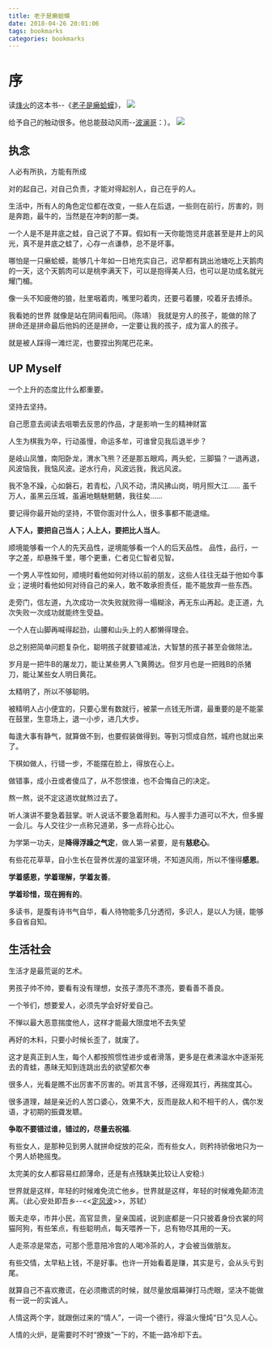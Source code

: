 ```yaml
---
title: 老子是癞蛤蟆
date: 2018-04-26 20:01:06
tags: bookmarks
categories: bookmarks
---
```


# 序
读[烽火](https://baike.baidu.com/item/%E7%83%BD%E7%81%AB%E6%88%8F%E8%AF%B8%E4%BE%AF/9127348?fr=aladdin)的这本书--《[老子是癞蛤蟆](https://baike.baidu.com/item/%E8%80%81%E5%AD%90%E6%98%AF%E7%99%9E%E8%9B%A4%E8%9F%86/4871434?fr=aladdin)》，
![](https://gss1.bdstatic.com/-vo3dSag_xI4khGkpoWK1HF6hhy/baike/c0%3Dbaike92%2C5%2C5%2C92%2C30/sign=e306f7ec0c33874488c8272e3066b29c/b03533fa828ba61ebdf161934134970a304e596a.jpg)

给予自己的触动很多。他总能鼓动风雨--[波澜哥](https://baike.baidu.com/item/%E6%B3%A2%E6%BE%9C%E5%93%A5)：）。
![](https://gss1.bdstatic.com/-vo3dSag_xI4khGkpoWK1HF6hhy/baike/c0%3Dbaike80%2C5%2C5%2C80%2C26/sign=7a3962be72310a55d029d6a6d62c28cc/5243fbf2b21193133d7107fd6e380cd791238d49.jpg)


## 执念

人必有所执，方能有所成

对的起自己，对自己负责，才能对得起别人，自己在乎的人。

生活中，所有人的角色定位都在改变，一些人在后退，一些则在前行，厉害的，则是奔跑，最牛的，当然是在冲刺的那一类。

一个人是不是井底之蛙，自己说了不算。假如有一天你能饱览井底甚至是井上的风光，真不是井底之蛙了，心存一点谦恭，总不是坏事。

哪怕是一只癞蛤蟆，能够几十年如一日地充实自己，迟早都有跳出池塘吃上天鹅肉的一天，这个天鹅肉可以是桃李满天下，可以是抱得美人归，也可以是功成名就光耀门楣。

像一头不知疲倦的狼，肚里咽着肉，嘴里叼着肉，还要弓着腰，咬着牙去搏杀。

我看她的世界 就像是站在阴间看阳间。（陈靖）
我就是穷人的孩子，能做的除了拼命还是拼命最后他妈的还是拼命，一定要让我的孩子，成为富人的孩子。

就是被人踩得一滩烂泥，也要捏出狗尾巴花来。

## UP Myself

一个上升的态度比什么都重要。 

坚持去坚持。

自己愿意去阅读去咀嚼去反思的作品，才是影响一生的精神财富

人生为棋我为卒，行动虽慢，命运多牟，可谁曾见我后退半步？

是岐山凤雏，南阳卧龙，渭水飞熊？还是那五眼鸡，两头蛇，三脚猫？一退再退，风波恼我，我恼风波。逆水行舟，风波远我，我远风波。

我不急不躁，心如磐石，若青松，八风不动，清风拂山岗，明月照大江……
虽千万人，虽黑云压城，虽遍地魑魅魍魉，我往矣…… 

要记得你最开始的坚持，不管你面对什么人，很多事都不能退缩。

**人下人，要把自己当人；人上人，要把比人当人**。

顺境能够看一个人的先天品性，逆境能够看一个人的后天品性。
品性，品行，一字之差，却悬殊千里，哪个更重，仁者见仁智者见智。

一个男人平性如何，顺境时看他如何对待以前的朋友，这些人往往无益于他如今事业；逆境时看他如何对待自己的亲人，敢不敢承担责任，能不能放弃一些东西。

走旁门，信左道，九次成功一次失败就败得一塌糊涂，再无东山再起。走正道，九次失败一次成功就能终生受益。

一个人在山脚再喊得起劲，山腰和山头上的人都懒得理会。

总之别把简单问题复杂化，聪明孩子就要错减法，大智慧的孩子甚至会做除法。

岁月是一把牛B的屠龙刀，能让某些男人飞黄腾达。但岁月也是一把贱B的杀猪刀，能让某些女人明日黄花。

太精明了，所以不够聪明。

被精明人占小便宜的，只要心里有数就行，被蒙一点钱无所谓，最重要的是不能蒙在鼓里，生意场上，退一小步，进几大步。

每逢大事有静气，就算做不到，也要假装做得到。等到习惯成自然，城府也就出来了。

下棋如做人，行错一步，不能摆在脸上，得放在心上。

做错事，成小丑或者傻瓜了，从不怨恨谁，也不会悔自己的决定。

熬一熬，说不定这道坎就熬过去了。

听人演讲不要急着鼓掌。听人说话不要急着附和。与人握手力道可以不大，但多握一会儿。与人交往少一点称兄道弟，多一点将心比心。

为学第一功夫，是**降得浮躁之气定**，做人第一紧要，是有**慈悲心**。

有些花花草草，自小生长在营养优渥的温室环境，不知道风雨，所以不懂得**感恩**。

**学着感恩，学着理解，学着友善**。

**学着珍惜，现在拥有的**。

多读书，是腹有诗书气自华，看人待物能多几分透彻，多识人，是以人为镜，能够多自省自知。

## 生活社会

生活才是最荒诞的艺术。

男孩子帅不帅，要看有没有理想，女孩子漂亮不漂亮，要看善不善良。

一个爷们，想要爱人，必须先学会好好爱自己。

不惮以最大恶意揣度他人，这样才能最大限度地不去失望

再好的木料，只要小时候长歪了，就废了。

这才是真正到人生，每个人都按照惯性进步或者滑落，更多是在煮沸温水中逐渐死去的青蛙，愚昧无知到连跳出去的欲望都欠奉

很多人，光看是瞧不出厉害不厉害的。听其言不够，还得观其行，再揣度其心。

很多道理，越是亲近的人苦口婆心，效果不大，反而是敌人和不相干的人，偶尔发语，才初期的振聋发聩。

**争取不要错过谁，错过的，尽量去祝福.**

有些女人，是那种见到男人就拼命绽放的花朵，而有些女人，则矜持骄傲地只为一个男人娇艳摇曳。

太完美的女人都容易红颜薄命，还是有点残缺美比较让人安稳:)

世界就是这样，年轻的时候难免流亡他乡。世界就是这样，年轻的时候难免颠沛流离。（此心安处即吾乡--<<[定风波](https://baike.baidu.com/item/%E6%AD%A4%E5%BF%83%E5%AE%89%E5%A4%84%E6%98%AF%E5%90%BE%E4%B9%A1/19189793?fr=aladdin)>>，苏轼）

贩夫走卒，市井小民，高官显贵，皇亲国戚，说到底都是一只只披着身份衣裳的阿猫阿狗，有些笨点，有些聪明点，每天喂养一下，总有物尽其用的一天。

人走茶凉是常态，可那个愿意陪冷宫的人喝冷茶的人，才会被当做朋友。

有些交情，太早粘上钱，不是好事。也许一开始看着是赚，其实是亏，会从头亏到尾。

就算自己不喜欢撒谎，在必须撒谎的时候，就尽量放烟幕弹打马虎眼，坚决不能做有一说一的实诚人。

人情这两个字，就跟倒过来的“情人”，一词一个德行，得温火慢炖“日”久见人心。

人情的火炉，是需要时不时“撩拨”一下的，不能一路冷却下去。

